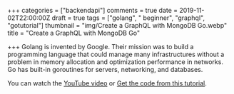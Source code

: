 +++
categories = ["backendapi"]
comments = true
date = 2019-11-02T22:00:00Z
draft = true
tags = ["golang", "  beginner", "graphql", "gotutorial"]
thumbnail = "img/Create a GraphQL with MongoDB Go.webp"
title = "Create a GraphQL with MongoDB Go"

+++
Golang is invented by Google. Their mission was to build a programming language that could manage many infrastructures without a problem in memory allocation and optimization performance in networks. Go has built-in goroutines for servers, networking, and databases.

You can watch the [YouTube video](https://youtu.be/Bs6ZOYfOj14) or [Get the code from this tutorial]().